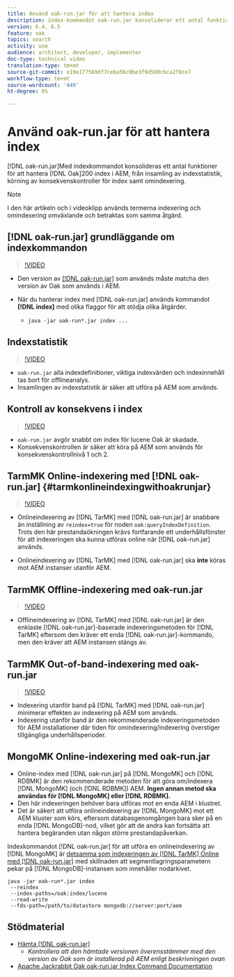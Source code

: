 ```yaml
---
title: Använd oak-run.jar för att hantera index
description: index-kommandot oak-run.jar konsoliderar ett antal funktioner för att hantera Oak-index i AEM, från att samla in indexstatistik, köra konsekvenskontroller av index samt att indexera om sig själv.
version: 6.4, 6.5
feature: oak
topics: search
activity: use
audience: architect, developer, implementer
doc-type: technical video
translation-type: tm+mt
source-git-commit: e19e177589df7ce6a56c0be3f9d590cbca2f8ce7
workflow-type: tm+mt
source-wordcount: '449'
ht-degree: 0%

---
```



# Använd oak-run.jar för att hantera index

[!DNL oak-run.jar]Med indexkommandot konsolideras ett antal funktioner för att hantera  [!DNL Oak]200 index i AEM, från insamling av indexstatistik, körning av konsekvenskontroller för index samt omindexering.

>[!NOTE]
>
>I den här artikeln och i videoklipp används termerna indexering och omindexering omväxlande och betraktas som samma åtgärd.

## [!DNL oak-run.jar] grundläggande om indexkommandon

>[!VIDEO](https://video.tv.adobe.com/v/21475/?quality=9&learn=on)

* Den version av [[!DNL oak-run.jar]](https://repository.apache.org/service/local/artifact/maven/redirect?r=releases&amp;g=org.apache.jackrabbit&amp;a=oak-run&amp;v=1.8.0) som används måste matcha den version av Oak som används i AEM.
* När du hanterar index med [!DNL oak-run.jar] används kommandot **[!DNL index]** med olika flaggor för att stödja olika åtgärder.

   * `java -jar oak-run*.jar index ...`

## Indexstatistik

>[!VIDEO](https://video.tv.adobe.com/v/21477/?quality=12&learn=on)

* `oak-run.jar` alla indexdefinitioner, viktiga indexvärden och indexinnehåll tas bort för offlineanalys.
* Insamlingen av indexstatistik är säker att utföra på AEM som används.

## Kontroll av konsekvens i index

>[!VIDEO](https://video.tv.adobe.com/v/21476/?quality=12&learn=on)

* `oak-run.jar` avgör snabbt om index för lucene Oak är skadade.
* Konsekvenskontrollen är säker att köra på AEM som används för konsekvenskontrollnivå 1 och 2.

## TarmMK Online-indexering med [!DNL oak-run.jar] {#tarmkonlineindexingwithoakrunjar}

>[!VIDEO](https://video.tv.adobe.com/v/21479/?quality=12&learn=on)

* Onlineindexering av [!DNL TarMK] med [!DNL oak-run.jar] är snabbare än inställning av `reindex=true` för noden `oak:queryIndexDefinition`. Trots den här prestandaökningen krävs fortfarande ett underhållsfönster för att indexeringen ska kunna utföras online när [!DNL oak-run.jar] används.

* Onlineindexering av [!DNL TarMK] med [!DNL oak-run.jar] ska **inte** köras mot AEM instanser utanför AEM.

## TarmMK Offline-indexering med oak-run.jar

>[!VIDEO](https://video.tv.adobe.com/v/21478/?quality=12&learn=on)

* Offlineindexering av [!DNL TarMK] med [!DNL oak-run.jar] är den enklaste [!DNL oak-run.jar]-baserade indexeringsmetoden för [!DNL TarMK] eftersom den kräver ett enda [!DNL oak-run.jar]-kommando, men den kräver att AEM instansen stängs av.

## TarmMK Out-of-band-indexering med oak-run.jar

>[!VIDEO](https://video.tv.adobe.com/v/21480/?quality=12&learn=on)

* Indexering utanför band på [!DNL TarMK] med [!DNL oak-run.jar] minimerar effekten av indexering på AEM som används.
* Indexering utanför band är den rekommenderade indexeringsmetoden för AEM installationer där tiden för omindexering/indexering överstiger tillgängliga underhållsperioder.

## MongoMK Online-indexering med oak-run.jar

* Online-index med [!DNL oak-run.jar] på [!DNL MongoMK] och [!DNL RDBMK] är den rekommenderade metoden för att göra om/indexera [!DNL MongoMK] (och [!DNL RDBMK]) AEM. **Ingen annan metod ska användas för  [!DNL MongoMK] eller  [!DNL RDBMK].**
* Den här indexeringen behöver bara utföras mot en enda AEM i klustret.
* Det är säkert att utföra onlineindexering av [!DNL MongoMK] mot ett AEM kluster som körs, eftersom databasgenomgången bara sker på en enda [!DNL MongoDB]-nod, vilket gör att de andra kan fortsätta att hantera begäranden utan någon större prestandapåverkan.

Indexkommandot [!DNL oak-run.jar] för att utföra en onlineindexering av [!DNL MongoMK] är [detsamma som indexeringen av  [!DNL TarMK] Online med [!DNL oak-run.jar]](#tarmkonlineindexingwithoakrunjar) med skillnaden att segmentlagringsparametern pekar på [!DNL MongoDB]-instansen som innehåller nodarkivet.

```
java -jar oak-run*.jar index
 --reindex
 --index-paths=/oak:index/lucene
 --read-write
 --fds-path=/path/to/datastore mongodb://server:port/aem
```

## Stödmaterial

* [Hämta [!DNL oak-run.jar]](https://repository.apache.org/#nexus-search;gav~org.apache.jackrabbit~oak-run~~~~kw,versionexpand)
   * *Kontrollera att den hämtade versionen överensstämmer med den version av Oak som är installerad på AEM enligt beskrivningen ovan*
* [Apache Jackrabbit Oak oak-run.jar Index Command Documentation](https://jackrabbit.apache.org/oak/docs/query/oak-run-indexing.html)

